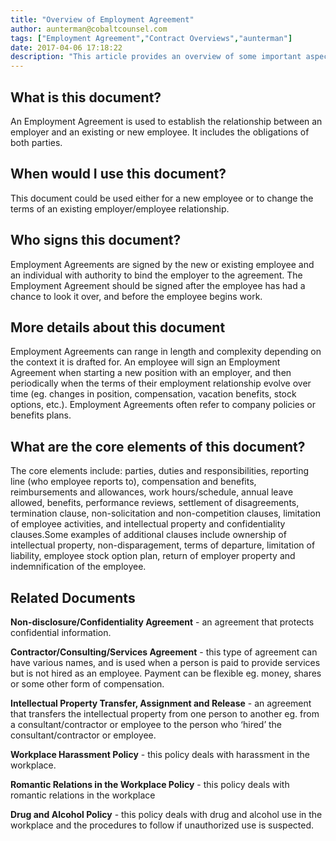 ```yaml
---
title: "Overview of Employment Agreement"
author: aunterman@cobaltcounsel.com
tags: ["Employment Agreement","Contract Overviews","aunterman"]
date: 2017-04-06 17:18:22
description: "This article provides an overview of some important aspects of an Emnployment Agreement."
---
```


## What is this document?

An Employment Agreement is used to establish the relationship between an employer and an existing or new employee. It includes the obligations of both parties.   

## When would I use this document?

This document could be used either for a new employee or to change the terms of an existing employer/employee relationship.  

## Who signs this document?

Employment Agreements are signed by the new or existing employee and an individual with authority to bind the employer to the agreement. The Employment Agreement should be signed after the employee has had a chance to look it over, and before the employee begins work.

## More details about this document

Employment Agreements can range in length and complexity depending on the context it is drafted for. An employee will sign an Employment Agreement when starting a new position with an employer, and then periodically when the terms of their employment relationship evolve over time (eg. changes in position, compensation, vacation benefits, stock options, etc.). Employment Agreements often refer to company policies or benefits plans.

## What are the core elements of this document?

The core elements include: parties, duties and responsibilities, reporting line (who employee reports to), compensation and benefits, reimbursements and allowances, work hours/schedule, annual leave allowed, benefits, performance reviews, settlement of disagreements, termination clause, non-solicitation and non-competition clauses, limitation of employee activities, and intellectual property and confidentiality clauses.Some examples of additional clauses include ownership of intellectual property, non-disparagement, terms of departure, limitation of liability, employee stock option plan, return of employer property and indemnification of the employee.

## Related Documents

**Non-disclosure/Confidentiality Agreement** - an agreement that protects confidential information.

**Contractor/Consulting/Services Agreement** - this type of agreement can have various names, and is used when a person is paid to provide services but is not hired as an employee. Payment can be flexible eg. money, shares or some other form of compensation.

**Intellectual Property Transfer, Assignment and Release** - an agreement that transfers the intellectual property from one person to another eg. from a consultant/contractor or employee to the person who ‘hired’ the consultant/contractor or employee.

**Workplace Harassment Policy** - this policy deals with harassment in the workplace.

**Romantic Relations in the Workplace Policy** - this policy deals with romantic relations in the workplace

**Drug and Alcohol Policy** - this policy deals with drug and alcohol use in the workplace and the procedures to follow if unauthorized use is suspected.
